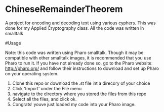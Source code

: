 ChineseRemainderTheorem
=======================

A project for encoding and decoding text using various cyphers. This was done for my Applied Cryptography class. All the code was written in smalltalk

#Usage

Note: this code was written using Pharo smalltalk. Though it may be compatible with other smalltalk images, it is recommended that you use Pharo to run it. If you have not already done so, go to the Pharo website: http://pharo.org/ and follow their instructions to download and set up Pharo on your operating system.

1. Clone this repo or download the .st file int a direcory of your choice
2. Click 'Import' under the File menu
3. navigate to the directory where you stored the files from this repo
4. Select all the files, and click ok.
5. Congrats! youve just loaded my code into your Pharo image.
